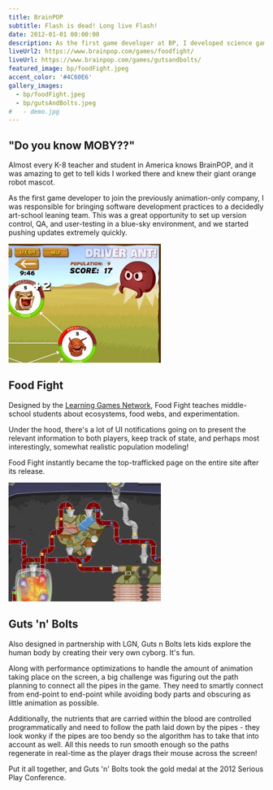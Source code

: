 ```yaml
---
title: BrainPOP
subtitle: Flash is dead! Long live Flash!
date: 2012-01-01 00:00:00
description: As the first game developer at BP, I developed science games that instantly became the most-trafficked pages on the entire site. Also installed processes for the team to decrease build time immeasurably.
liveUrl2: https://www.brainpop.com/games/foodfight/
liveUrl: https://www.brainpop.com/games/gutsandbolts/
featured_image: bp/foodFight.jpeg
accent_color: '#4C60E6'
gallery_images:
  - bp/foodFight.jpeg
  - bp/gutsAndBolts.jpeg
#   - demo.jpg
---
```

## "Do you know MOBY??"
Almost every K-8 teacher and student in America knows BrainPOP, and it was amazing to get to tell kids I worked there and knew their giant orange robot mascot.

As the first game developer to join the previously animation-only company, I was responsible for bringing software development practices to a decidedly art-school leaning team. This was a great opportunity to set up version control, QA, and user-testing in a blue-sky environment, and we started pushing updates extremely quickly.

![](/images/projects/bp/foodFight.jpeg)

## Food Fight

Designed by the [Learning Games Network](https://learninggamesnetwork.org/), Food Fight teaches middle-school students about ecosystems, food webs, and experimentation.

Under the hood, there's a lot of UI notifications going on to present the relevant information to both players, keep track of state, and perhaps most interestingly, somewhat realistic population modeling!

Food Fight instantly became the top-trafficked page on the entire site after its release.

![](/images/projects/bp/gutsAndBolts.jpeg)

## Guts 'n' Bolts

Also designed in partnership with LGN, Guts n Bolts lets kids explore the human body by creating their very own cyborg. It's fun.

Along with performance optimizations to handle the amount of animation taking place on the screen, a big challenge was figuring out the path planning to connect all the pipes in the game. They need to smartly connect from end-point to end-point while avoiding body parts and obscuring as little animation as possible. 

Additionally, the nutrients that are carried within the blood are controlled programmatically and need to follow the path laid down by the pipes - they look wonky if the pipes are too bendy so the algorithm has to take that into account as well. All this needs to run smooth enough so the paths regenerate in real-time as the player drags their mouse across the screen!

Put it all together, and Guts 'n' Bolts took the gold medal at the 2012 Serious Play Conference.